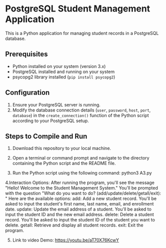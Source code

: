 # PostgreSQL Student Management Application

This is a Python application for managing student records in a PostgreSQL database.

## Prerequisites

- Python installed on your system (version 3.x)
- PostgreSQL installed and running on your system
- psycopg2 library installed (`pip install psycopg2`)

## Configuration

1. Ensure your PostgreSQL server is running.
2. Modify the database connection details (`user`, `password`, `host`, `port`, `database`) in the `create_connection()` function of the Python script according to your PostgreSQL setup.

## Steps to Compile and Run

1. Download this repository to your local machine.

2. Open a terminal or command prompt and navigate to the directory containing the Python script and the README file.

3. Run the Python script using the following command:
                                    python3 A3.py

4.Interaction Options:
	After running the program, you'll see the message "Hello! Welcome to the Student Management System."
	You'll be prompted with the question "What do you want to do? (add/update/delete/getall/exit): "
	Here are the available options:
		add: Add a new student record. You'll be asked to input the student's first name, last name, email, and enrollment date.
		update: Update the email address of a student. You'll be asked to input the student ID and the new email address.
		delete: Delete a student record. You'll be asked to input the student ID of the student you want to delete.
		getall: Retrieve and display all student records.
		exit: Exit the program.

5. Link to video Demo: https://youtu.be/aT70X76KcwY
